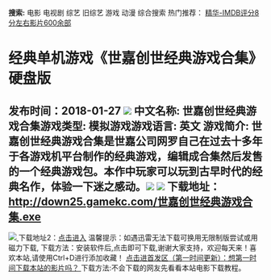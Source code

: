**搜索:** 电影 电视剧 综艺 旧综艺 游戏 动漫 综合搜索 热门推荐： [精华-IMDB评分8分左右影片600余部](https://www.dytt8.com/html/gndy/jddy/20160320/50510.html)
# 经典单机游戏《世嘉创世经典游戏合集》硬盘版
发布时间：2018-01-27 
![](http://www.gamekc.com/games/5930.jpg)
中文名称: 世嘉创世经典游戏合集游戏类型: 模拟游戏游戏语言: 英文
游戏简介: 世嘉创世经典游戏合集是世嘉公司网罗自己在过去十多年于各游戏机平台制作的经典游戏，编辑成合集然后发售的一个经典游戏包。本作中玩家可以玩到古早时代的经典名作，体验一下迷之感动。![](http://www.gamekc.com/games/5930a.jpg)
![](http://www.gamekc.com/games/5930b.jpg)
**下载地址：**
<http://down25.gamekc.com/世嘉创世经典游戏合集.exe>  
---  
[![](https://cscdn.t1ujc.com/b/11/3148/1261121/640X150.jpg) ](https://www.dytt8.com/html/game/jingdianyouxifabu/20180127/56204.html) 下载地址2：[点击进入](https://www.ygdy8.net/ "迅雷电影") 温馨提示：如遇迅雷无法下载可换用无限制版尝试或用磁力下载,  下载方法：安装软件后,点击即可下载,谢谢大家支持，欢迎每天来！喜欢本站,请使用Ctrl+D进行添加收藏！ [点击进首发区（第一时间更新）：想第一时间下载本站的影片吗？ ](https://www.ygdy8.net/)下载方法:不会下载的网友先看看本站电影下载教程。